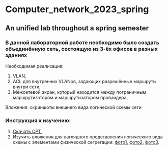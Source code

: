 # Computer_network_2023_spring
## An unified lab throughout a spring semester
### В данной лабораторной работе необходимо было создать объединённую сеть, состоящую из 3-ёх офисов в разных зданиях 
Необходимая реализация:
1) VLAN,
2) ACL для внутренних VLANов, задающих разрешённые маршруты внутри сети,
3) Межсетевой экран, который находится между пограничным маршрутизатором и маршрутизатором провайдера,

Вложения: скриншоты внешнего вида логической схемы сети

### Инструкция к изучению:
1) [Скачать CPT](https://www.packettracernetwork.com/download/download-packet-tracer.html),
2) Изучить вложения для наглядного представления логического вида схемы с элементами физической сегрегации: [фото1](https://github.com/DimbikeY/Computer_network_2023_spring/blob/main/photo_2023-08-24_18-31-40.jpg), [фото2](https://github.com/DimbikeY/Computer_network_2023_spring/blob/main/photo_2023-08-24_18-31-52.jpg), [фото3](https://github.com/DimbikeY/Computer_network_2023_spring/blob/main/photo_2023-08-24_18-31-57.jpg).
